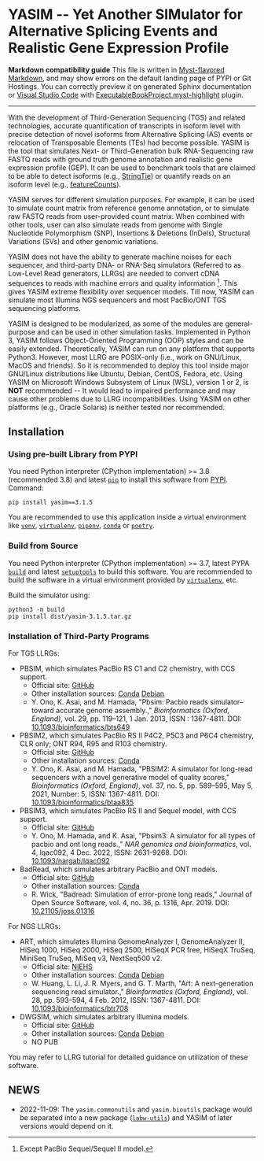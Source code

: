 # YASIM -- Yet Another SIMulator for Alternative Splicing Events and Realistic Gene Expression Profile

**Markdown compatibility guide** This file is written in [Myst-flavored Markdown](https://myst-parser.readthedocs.io/), and may show errors on the default landing page of PYPI or Git Hostings. You can correctly preview it on generated Sphinx documentation or [Visual Studio Code](https://code.visualstudio.com) with [ExecutableBookProject.myst-highlight](https://marketplace.visualstudio.com/items?itemName=ExecutableBookProject.myst-highlight) plugin.

---

With the development of Third-Generation Sequencing (TGS) and related technologies, accurate quantification of transcripts in isoform level with precise detection of novel isoforms from Alternative Splicing (AS) events or relocation of Transposable Elements (TEs) had become possible. YASIM is the tool that simulates Next- or Third-Generation bulk RNA-Sequencing raw FASTQ reads with ground truth genome annotation and realistic gene expression profile (GEP). It can be used to benchmark tools that are claimed to be able to detect isoforms (e.g., [StringTie](https://ccb.jhu.edu/software/stringtie/)) or quantify reads on an isoform level (e.g., [featureCounts](https://subread.sourceforge.net/featureCounts.html)).

YASIM serves for different simulation purposes. For example, it can be used to simulate count matrix from reference genome annotation, or to simulate raw FASTQ reads from user-provided count matrix. When combined with other tools, user can also simulate reads from genome with Single Nucleotide Polymorphism (SNP), Insertions \& Deletions (InDels), Structural Variations (SVs) and other genomic variations.

YASIM does not have the ability to generate machine noises for each sequencer, and third-party DNA- or RNA-Seq simulators (Referred to as Low-Level Read generators, LLRGs) are needed to convert cDNA sequences to reads with machine errors and quality information [^qual]. This gives YASIM extreme flexibility over sequencer models. Till now, YASIM can simulate most Illumina NGS sequencers and most PacBio/ONT TGS sequencing platforms.

[^qual]: Except PacBio Sequel/Sequel II model.

YASIM is designed to be modularized, as some of the modules are general-purpose and can be used in other simulation tasks. Implemented in Python 3, YASIM follows Object-Oriented Programming (OOP) styles and can be easily extended. Theoretically, YASIM can run on any platform that supports Python3. However, most LLRG are POSIX-only (i.e., work on GNU/Linux, MacOS and friends). So it is recommended to deploy this tool inside major GNU/Linux distributions like Ubuntu, Debian, CentOS, Fedora, etc. Using YASIM on Microsoft Windows Subsystem of Linux (WSL), version 1 or 2, is **NOT** recommended -- It would lead to impaired performance and may cause other problems due to LLRG incompatibilities. Using YASIM on other platforms (e.g., Oracle Solaris) is neither tested nor recommended.

## Installation

### Using pre-built Library from PYPI

You need Python interpreter (CPython implementation) >= 3.8 (recommended 3.8) and latest [`pip`](https://pip.pypa.io/) to install this software from [PYPI](https://pypi.org). Command:

```shell
pip install yasim==3.1.5
```

You are recommended to use this application inside a virtual environment like [`venv`](https://docs.python.org/3/library/venv.html), [`virtualenv`](https://virtualenv.pypa.io), [`pipenv`](https://pipenv.pypa.io), [`conda`](https://conda.io) or [`poetry`](https://python-poetry.org).

### Build from Source

You need Python interpreter (CPython implementation) >= 3.7, latest PYPA [`build`](https://pypa-build.readthedocs.io) and latest [`setuptools`](https://setuptools.pypa.io/) to build this software. You are recommended to build the software in a virtual environment provided by [`virtualenv`](https://virtualenv.pypa.io), etc.

Build the simulator using:

```shell
python3 -m build
pip install dist/yasim-3.1.5.tar.gz
```

### Installation of Third-Party Programs

For TGS LLRGs:

- PBSIM, which simulates PacBio RS C1 and C2 chemistry, with CCS support.
  - Official site: [GitHub](https://github.com/yukiteruono/pbsim)
  - Other installation sources: [Conda](https://anaconda.org/bioconda/pbsim) [Debian](https://packages.debian.org/stable/pbsim)
  - Y. Ono, K. Asai, and M. Hamada, "Pbsim: Pacbio reads simulator–toward accurate genome assembly.," _Bioinformatics (Oxford, England)_, vol. 29, pp. 119–121, 1 Jan. 2013, ISSN : 1367-4811. DOI: [10.1093/bioinformatics/bts649](https://doi.org/10.1093/bioinformatics/bts649)
- PBSIM2, which simulates PacBio RS II P4C2, P5C3 and P6C4 chemistry, CLR only; ONT R94, R95 and R103 chemistry.
  - Official site: [GitHub](https://github.com/yukiteruono/pbsim2)
  - Other installation sources: [Conda](https://anaconda.org/bioconda/pbsim2)
  - Y. Ono, K. Asai, and M. Hamada, "PBSIM2: A simulator for long-read sequencers with a novel generative model of quality scores," _Bioinformatics (Oxford, England)_, vol. 37, no. 5, pp. 589–595, May 5, 2021, Number: 5, ISSN: 1367-4811. DOI: [10.1093/bioinformatics/btaa835](https://doi.org/10.1093/bioinformatics/btaa835)
- PBSIM3, which simulates PacBio RS II and Sequel model, with CCS support.
  - Official site: [GitHub](https://github.com/yukiteruono/pbsim3)
  - Y. Ono, M. Hamada, and K. Asai, "Pbsim3: A simulator for all types of pacbio and ont long reads.," _NAR genomics and bioinformatics_, vol. 4, lqac092, 4 Dec. 2022, ISSN: 2631-9268. DOI: [10.1093/nargab/lqac092](https://doi.org/10.1093/nargab/lqac092)
- BadRead, which simulates arbitrary PacBio and ONT models.
  - Official site: [GitHub](https://github.com/rrwick/Badread)
  - Other installation sources: [Conda](https://anaconda.org/bioconda/badread)
  - R. Wick, "Badread: Simulation of error-prone long reads," Journal of Open Source Software, vol. 4, no. 36, p. 1316, Apr. 2019. DOI: [10.21105/joss.01316](https://doi.org/10.21105/joss.01316)

For NGS LLRGs:

- ART, which simulates Illumina GenomeAnalyzer I, GenomeAnalyzer II, HiSeq 1000, HiSeq 2000, HiSeq 2500, HiSeqX PCR free, HiSeqX TruSeq, MiniSeq TruSeq, MiSeq v3, NextSeq500 v2.
  - Official site: [NIEHS](https://www.niehs.nih.gov/research/resources/software/biostatistics/art/index.cfm)
  - Other installation sources: [Conda](https://anaconda.org/bioconda/art) [Debian](https://packages.debian.org/stable/art-nextgen-simulation-tools)
  - W. Huang, L. Li, J. R. Myers, and G. T. Marth, "Art: A next-generation sequencing read simulator.," _Bioinformatics (Oxford, England)_, vol. 28, pp. 593–594, 4 Feb. 2012, ISSN: 1367-4811. DOI: [10.1093/bioinformatics/btr708](https://doi.org/10.1093/bioinformatics/btr708)
- DWGSIM, which simulates arbitrary Illumina models.
  - Official site: [GitHub](https://github.com/nh13/DWGSIM)
  - Other installation sources: [Conda](https://anaconda.org/bioconda/dwgsim) [Debian](https://packages.debian.org/stable/dwgsim)
  - NO PUB

You may refer to LLRG tutorial for detailed guidance on utilization of these software.

## NEWS

- 2022-11-09: The `yasim.commonutils` and `yasim.bioutils` package would be separated into a new package ([`labw-utils`](https://pypi.org/project/labw-utils)) and YASIM of later versions would depend on it.
